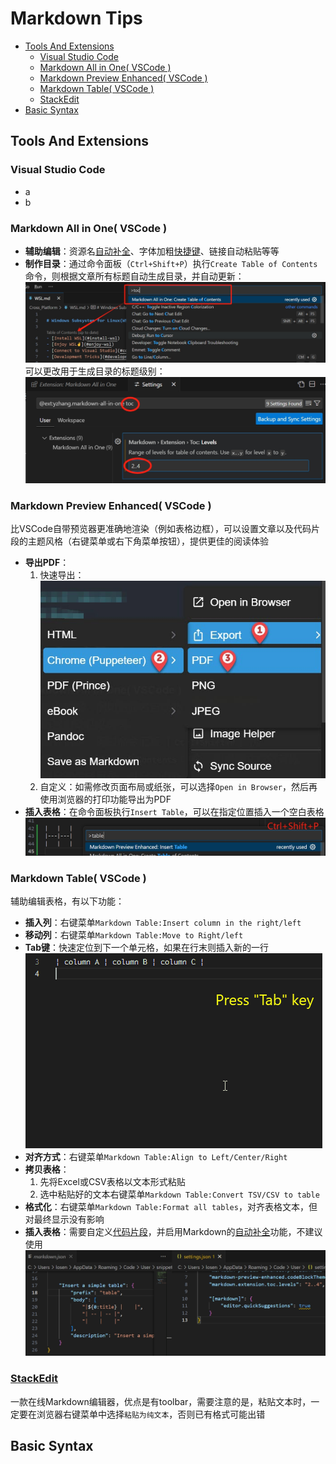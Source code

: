 # Markdown Tips

- [Tools And Extensions](#tools-and-extensions)
  - [Visual Studio Code](#visual-studio-code)
  - [Markdown All in One( VSCode )](#markdown-all-in-one-vscode-)
  - [Markdown Preview Enhanced( VSCode )](#markdown-preview-enhanced-vscode-)
  - [Markdown Table( VSCode )](#markdown-table-vscode-)
  - [StackEdit](#stackedit)
- [Basic Syntax](#basic-syntax)



## Tools And Extensions

### Visual Studio Code
- a
- b


### Markdown All in One( VSCode )
- **辅助编辑**：资源名[自动补全](https://marketplace.visualstudio.com/items?itemName=yzhang.markdown-all-in-one#auto-completions)、字体加粗[快捷键](https://marketplace.visualstudio.com/items?itemName=yzhang.markdown-all-in-one#keyboard-shortcuts-1)、链接自动粘贴等等
- **制作目录**：通过命令面板（`Ctrl+Shift+P`）执行`Create Table of Contents`命令，则根据文章所有标题自动生成目录，并自动更新：  
![](./img/MD_CreateTOC.png)
可以更改用于生成目录的标题级别：  
![](./img/MD_TOCLevels.png)

### Markdown Preview Enhanced( VSCode )
比VSCode自带预览器更准确地渲染（例如表格边框），可以设置文章以及代码片段的主题风格（右键菜单或右下角菜单按钮），提供更佳的阅读体验
- **导出PDF**：
  1. 快速导出：  
  ![](./img/MD_ExportPDF.png)
  2. 自定义：如需修改页面布局或纸张，可以选择`Open in Browser`，然后再使用浏览器的打印功能导出为PDF
- **插入表格**：在命令面板执行`Insert Table`，可以在指定位置插入一个空白表格  
![](./img/MD_InsertTable.png)

### Markdown Table( VSCode )  
辅助编辑表格，有以下功能：
- **插入列**：右键菜单`Markdown Table:Insert column in the right/left`
- **移动列**：右键菜单`Markdown Table:Move to Right/left`
- **Tab键**：快速定位到下一个单元格，如果在行末则插入新的一行  
  ![](./img/MD_TableTab.gif)
- **对齐方式**：右键菜单`Markdown Table:Align to Left/Center/Right`
- **拷贝表格**：
  1. 先将Excel或CSV表格以文本形式粘贴
  2. 选中粘贴好的文本右键菜单`Markdown Table:Convert TSV/CSV to table`
- **格式化**：右键菜单`Markdown Table:Format all tables`，对齐表格文本，但对最终显示没有影响
- **插入表格**：需要自定义[代码片段](https://marketplace.visualstudio.com/items?itemName=TakumiI.markdowntable#add-a-snippet-to-create-a-simple-table)，并启用Markdown的[自动补全](https://marketplace.visualstudio.com/items?itemName=TakumiI.markdowntable#enable-snippets-suggestion)功能，不建议使用  
![](./img/MD_TableSnippet.png)

### [StackEdit](https://stackedit.io/app#)  
一款在线Markdown编辑器，优点是有toolbar，需要注意的是，粘贴文本时，一定要在浏览器右键菜单中选择`粘贴为纯文本`，否则已有格式可能出错


## Basic Syntax
